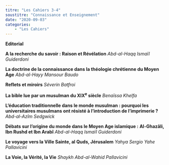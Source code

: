 ```yaml
---
titre: "Les Cahiers 3-4"
soustitre: "Connaissance et Enseignement"
date: "2020-09-03"
categories:
    - "Les Cahiers"
---
```


**Editorial**

**A la recherche du savoir : Raison et Révélation**
*Abd-al-Haqq Ismaïl Guiderdoni*

**La doctrine de la connaissance dans la théologie chrétienne du Moyen Age**
*Abd-al-Hayy Mansour Baudo*

**Reflets et miroirs**
*Séverin Batfroi*

**La bible lue par un musulman du XIX<sup>e</sup> siècle**
*Benaïssa Khelfa*

**L’éducation traditionnelle dans le monde musulman : pourquoi les universitaires musulmans ont résisté à l’introduction de l’imprimerie ?**
*Abd-al-Azîm Sedgwick*

**Débats sur l’origine du monde dans le Moyen Age islamique :**
**Al-Ghazâli, Ibn Rushd et Ibn Arabî**
*Abd-al-Haqq Ismaïl Guiderdoni*

**Le voyage vers la Ville Sainte, al Quds, Jérusalem**
*Yahya Sergio Yahe Pallavicini*

**La Voie, la Vérité, la Vie**
*Shaykh Abd-al-Wahid Pallavicini*